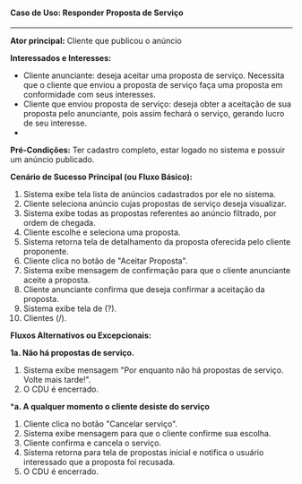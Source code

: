 #### Caso de Uso: Responder Proposta de Serviço
---
**Ator principal:** Cliente que publicou o anúncio

**Interessados e Interesses:**
- Cliente anunciante: deseja aceitar uma proposta de serviço. Necessita que o cliente que enviou a proposta de serviço faça uma proposta em conformidade com seus interesses.  
- Cliente que enviou proposta de serviço: deseja obter a aceitação de sua proposta pelo anunciante, pois assim fechará o serviço, gerando lucro de seu interesse.
- 
**Pré-Condições:** Ter cadastro completo, estar logado no sistema e possuir um anúncio publicado.

**Cenário de Sucesso Principal (ou Fluxo Básico):**
1. Sistema exibe tela lista de anúncios cadastrados por ele no sistema.
2. Cliente seleciona anúncio cujas propostas de serviço deseja visualizar.
3. Sistema exibe todas as propostas referentes ao anúncio filtrado, por ordem de chegada.
4. Cliente escolhe e seleciona uma proposta.
5. Sistema retorna tela de detalhamento da proposta oferecida pelo cliente proponente.
6. Cliente clica no botão de "Aceitar Proposta".
7. Sistema exibe mensagem de confirmação para que o cliente anunciante aceite a proposta.
8. Cliente anunciante confirma que deseja confirmar a aceitação da proposta.
9. Sistema exibe tela de (?).
10. Clientes (/).

**Fluxos Alternativos ou Excepcionais:**

**1a. Não há propostas de serviço.**
1. Sistema exibe mensagem "Por enquanto não há propostas de serviço. Volte mais tarde!".
2. O CDU é encerrado.

***a. A qualquer momento o cliente desiste do serviço**
 1. Cliente clica no botão "Cancelar serviço".
 2. Sistema exibe mensagem para que o cliente confirme sua escolha.
 3. Cliente confirma e cancela o serviço.
 4. Sistema retorna para tela de propostas inicial e notifica o usuário interessado que a proposta foi recusada.
 5. O CDU é encerrado.